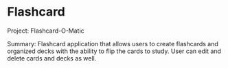 # Flashcard

Project:  Flashcard-O-Matic


Summary:  Flashcard application that allows users to create flashcards and organized decks with the ability to flip the cards to study. 
User can edit and delete cards and decks as well.

